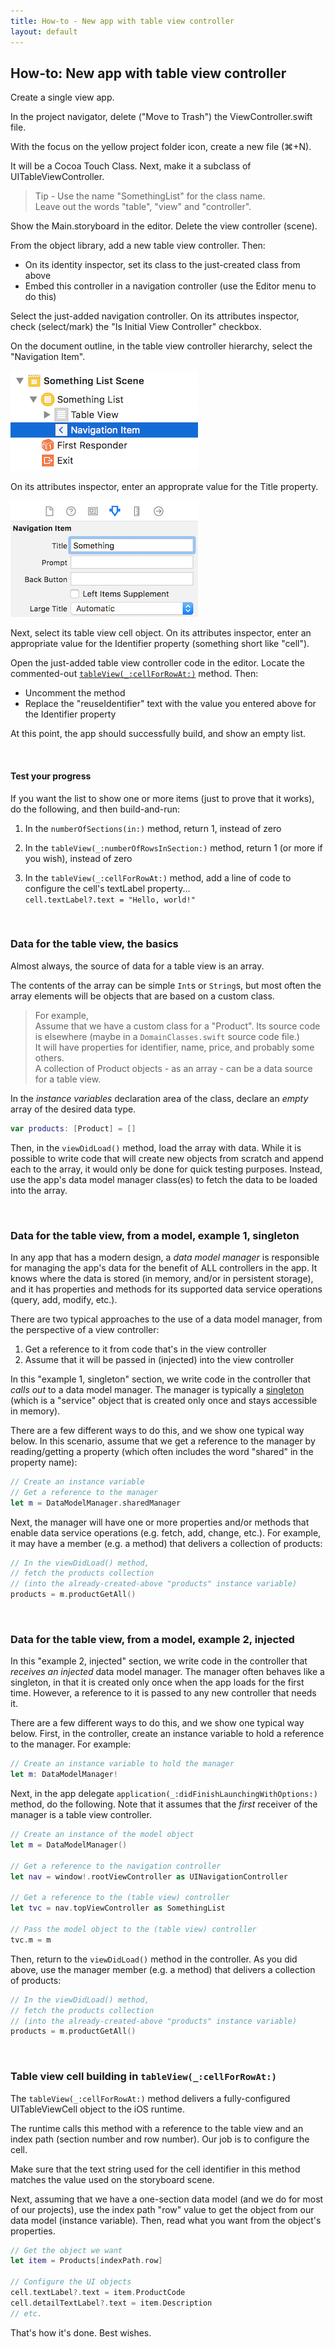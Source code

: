 ```yaml
---
title: How-to - New app with table view controller
layout: default
---
```


## How-to: New app with table view controller

Create a single view app.

In the project navigator, delete ("Move to Trash") the ViewController.swift file.

With the focus on the yellow project folder icon, create a new file (&#8984;+N).  

It will be a Cocoa Touch Class. Next, make it a subclass of UITableViewController.  

> Tip - Use the name "SomethingList" for the class name.  
> Leave out the words "table", "view" and "controller".

Show the Main.storyboard in the editor. Delete the view controller (scene). 

From the object library, add a new table view controller. Then:
* On its identity inspector, set its class to the just-created class from above
* Embed this controller in a navigation controller (use the Editor menu to do this)

Select the just-added navigation controller. On its attributes inspector, check (select/mark) the "Is Initial View Controller" checkbox.

On the document outline, in the table view controller hierarchy, select the "Navigation Item". 

<img class="border1" src="images/new-tvc-nav-item.png" alt="List">

On its attributes inspector, enter an approprate value for the Title property.

<img class="border1" src="images/new-tvc-nav-item-title.png" alt="List">

Next, select its table view cell object. On its attributes inspector, enter an appropriate value for the Identifier property (something short like "cell"). 

Open the just-added table view controller code in the editor. Locate the commented-out [`tableView(_:cellForRowAt:)`](https://developer.apple.com/documentation/uikit/uitableviewdatasource/1614861-tableview) method. Then: 
* Uncomment the method
* Replace the "reuseIdentifier" text with the value you entered above for the Identifier property 

At this point, the app should successfully build, and show an empty list. 

<br>

#### Test your progress

If you want the list to show one or more items (just to prove that it works), do the following, and then build-and-run:

1. In the `numberOfSections(in:)` method, return 1, instead of zero

2. In the `tableView(_:numberOfRowsInSection:)` method, return 1 (or more if you wish), instead of zero

3. In the `tableView(_:cellForRowAt:)` method, add a line of code to configure the cell's textLabel property...  
`cell.textLabel?.text = "Hello, world!"`

<br>

### Data for the table view, the basics

Almost always, the source of data for a table view is an array. 

The contents of the array can be simple `Int`s or `String`s, but most often the array elements will be objects that are based on a custom class. 

> For example,  
> Assume that we have a custom class for a "Product". Its source code is elsewhere (maybe in a `DomainClasses.swift` source code file.)  
> It will have properties for identifier, name, price, and probably some others.  
> A collection of Product objects - as an array - can be a data source for a table view.

In the *instance variables* declaration area of the class, declare an *empty* array of the desired data type. 

```swift
var products: [Product] = []
```

Then, in the `viewDidLoad()` method, load the array with data. While it is possible to write code that will create new objects from scratch and append each to the array, it would only be done for quick testing purposes. Instead, use the app's data model manager class(es) to fetch the data to be loaded into the array. 

<br>

### Data for the table view, from a model, example 1, singleton

In any app that has a modern design, a *data model manager* is responsible for managing the app's data for the benefit of ALL controllers in the app. It knows where the data is stored (in memory, and/or in persistent storage), and it has properties and methods for its supported data service operations (query, add, modify, etc.). 

There are two typical approaches to the use of a data model manager, from the perspective of a view controller: 
1. Get a reference to it from code that's in the view controller
2. Assume that it will be passed in (injected) into the view controller

In this "example 1, singleton" section, we write code in the controller that *calls out* to a data model manager. The manager is typically a [singleton](https://en.wikipedia.org/wiki/Singleton_pattern) (which is a "service" object that is created only once and stays accessible in memory). 

There are a few different ways to do this, and we show one typical way below. In this scenario, assume that we get a reference to the manager by reading/getting a property (which often includes the word "shared" in the property name):

```swift
// Create an instance variable
// Get a reference to the manager
let m = DataModelManager.sharedManager
```

Next, the manager will have one or more properties and/or methods that enable data service operations (e.g. fetch, add, change, etc.). For example, it may have a member (e.g. a method) that delivers a collection of products:

```swift
// In the viewDidLoad() method,
// fetch the products collection
// (into the already-created-above "products" instance variable)
products = m.productGetAll()
```

<br>

### Data for the table view, from a model, example 2, injected

In this "example 2, injected" section, we write code in the controller that *receives an injected* data model manager. The manager often behaves like a singleton, in that it is created only once when the app loads for the first time. However, a reference to it is passed to any new controller that needs it. 

There are a few different ways to do this, and we show one typical way below. First, in the controller, create an instance variable to hold a reference to the manager. For example:

```swift
// Create an instance variable to hold the manager
let m: DataModelManager!
```

Next, in the app delegate `application(_:didFinishLaunchingWithOptions:)` method, do the following. Note that it assumes that the *first* receiver of the manager is a table view controller.

```swift
// Create an instance of the model object
let m = DataModelManager()

// Get a reference to the navigation controller
let nav = window!.rootViewController as UINavigationController

// Get a reference to the (table view) controller
let tvc = nav.topViewController as SomethingList

// Pass the model object to the (table view) controller
tvc.m = m
```

Then, return to the `viewDidLoad()` method in the controller. As you did above, use the manager member (e.g. a method) that delivers a collection of products:

```swift
// In the viewDidLoad() method,
// fetch the products collection
// (into the already-created-above "products" instance variable)
products = m.productGetAll()
```

<br>

### Table view cell building in `tableView(_:cellForRowAt:)` 

The `tableView(_:cellForRowAt:)` method delivers a fully-configured UITableViewCell object to the iOS runtime. 

The runtime calls this method with a reference to the table view and an index path (section number and row number). Our job is to configure the cell. 

Make sure that the text string used for the cell identifier in this method matches the value used on the storyboard scene. 

Next, assuming that we have a one-section data model (and we do for most of our projects), use the index path "row" value to get the object from our data model (instance variable). Then, read what you want from the object's properties.

```swift
// Get the object we want
let item = Products[indexPath.row]

// Configure the UI objects
cell.textLabel?.text = item.ProductCode
cell.detailTextLabel?.text = item.Description
// etc.
```

That's how it's done. Best wishes.

<br>
